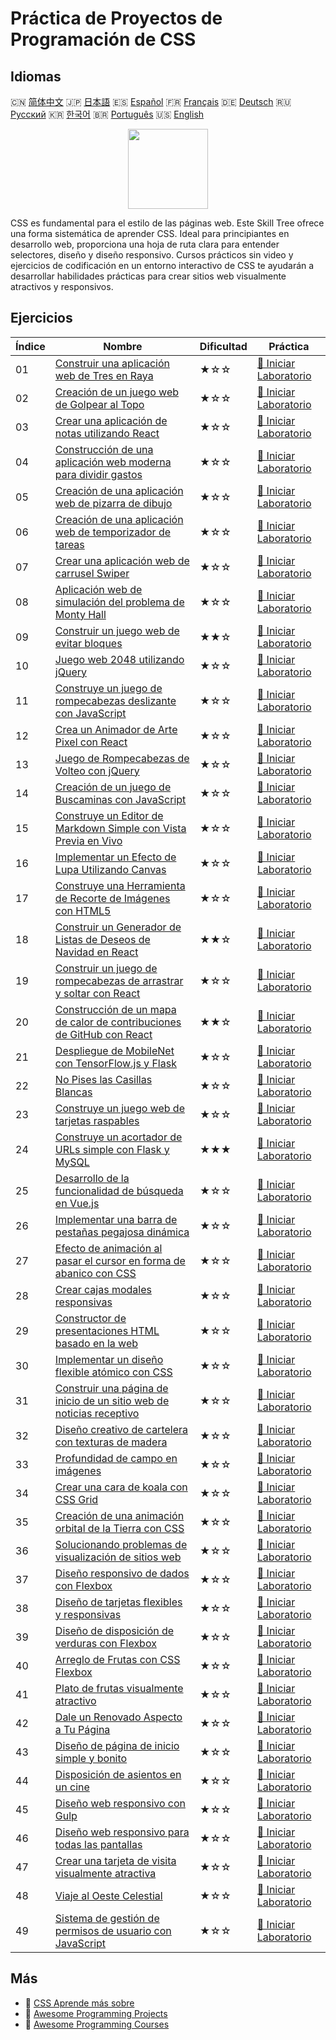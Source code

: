 # Práctica de Proyectos de Programación de CSS

## Idiomas

🇨🇳 [简体中文](README_zh.md) 🇯🇵 [日本語](README_ja.md) 🇪🇸 [Español](README_es.md) 🇫🇷 [Français](README_fr.md) 🇩🇪 [Deutsch](README_de.md) 🇷🇺 [Русский](README_ru.md) 🇰🇷 [한국어](README_ko.md) 🇧🇷 [Português](README_pt.md) 🇺🇸 [English](README.md) 

<div align="center">
<img width="128px" src="https://file.labex.io/path/YheSJQuYYCNJ.png">
</div>

CSS es fundamental para el estilo de las páginas web. Este Skill Tree ofrece una forma sistemática de aprender CSS. Ideal para principiantes en desarrollo web, proporciona una hoja de ruta clara para entender selectores, diseño y diseño responsivo. Cursos prácticos sin video y ejercicios de codificación en un entorno interactivo de CSS te ayudarán a desarrollar habilidades prácticas para crear sitios web visualmente atractivos y responsivos.

## Ejercicios

|   Índice | Nombre                                                                                                                                                      | Dificultad   | Práctica                                                                                                        |
|----------|-------------------------------------------------------------------------------------------------------------------------------------------------------------|--------------|-----------------------------------------------------------------------------------------------------------------|
|       01 | [Construir una aplicación web de Tres en Raya](https://labex.io/es/courses/project-build-a-tic-tac-toe-web-app)                                             | ★☆☆          | [🚀 Iniciar Laboratorio](https://labex.io/es/courses/project-build-a-tic-tac-toe-web-app)                       |
|       02 | [Creación de un juego web de Golpear al Topo](https://labex.io/es/courses/project-creating-a-whack-a-mole-web-game)                                         | ★☆☆          | [🚀 Iniciar Laboratorio](https://labex.io/es/courses/project-creating-a-whack-a-mole-web-game)                  |
|       03 | [Crear una aplicación de notas utilizando React](https://labex.io/es/courses/project-create-a-notes-app-using-react)                                        | ★☆☆          | [🚀 Iniciar Laboratorio](https://labex.io/es/courses/project-create-a-notes-app-using-react)                    |
|       04 | [Construcción de una aplicación web moderna para dividir gastos](https://labex.io/es/courses/project-building-a-expense-splitter-web-app)                   | ★☆☆          | [🚀 Iniciar Laboratorio](https://labex.io/es/courses/project-building-a-expense-splitter-web-app)               |
|       05 | [Creación de una aplicación web de pizarra de dibujo](https://labex.io/es/courses/project-creating-a-drawing-board-web-app)                                 | ★☆☆          | [🚀 Iniciar Laboratorio](https://labex.io/es/courses/project-creating-a-drawing-board-web-app)                  |
|       06 | [Creación de una aplicación web de temporizador de tareas](https://labex.io/es/courses/project-creating-a-task-timer-web-app)                               | ★☆☆          | [🚀 Iniciar Laboratorio](https://labex.io/es/courses/project-creating-a-task-timer-web-app)                     |
|       07 | [Crear una aplicación web de carrusel Swiper](https://labex.io/es/courses/project-create-a-swiper-carousel-web-app)                                         | ★☆☆          | [🚀 Iniciar Laboratorio](https://labex.io/es/courses/project-create-a-swiper-carousel-web-app)                  |
|       08 | [Aplicación web de simulación del problema de Monty Hall](https://labex.io/es/courses/project-monty-hall-problem-simulation-web-app)                        | ★☆☆          | [🚀 Iniciar Laboratorio](https://labex.io/es/courses/project-monty-hall-problem-simulation-web-app)             |
|       09 | [Construir un juego web de evitar bloques](https://labex.io/es/courses/project-building-a-web-avoiding-block-game)                                          | ★★☆          | [🚀 Iniciar Laboratorio](https://labex.io/es/courses/project-building-a-web-avoiding-block-game)                |
|       10 | [Juego web 2048 utilizando jQuery](https://labex.io/es/courses/project-2048-web-game-using-jquery)                                                          | ★☆☆          | [🚀 Iniciar Laboratorio](https://labex.io/es/courses/project-2048-web-game-using-jquery)                        |
|       11 | [Construye un juego de rompecabezas deslizante con JavaScript](https://labex.io/es/courses/project-build-a-sliding-puzzle-game-with-javascript)             | ★☆☆          | [🚀 Iniciar Laboratorio](https://labex.io/es/courses/project-build-a-sliding-puzzle-game-with-javascript)       |
|       12 | [Crea un Animador de Arte Pixel con React](https://labex.io/es/courses/project-create-a-pixel-art-animator-with-react)                                      | ★☆☆          | [🚀 Iniciar Laboratorio](https://labex.io/es/courses/project-create-a-pixel-art-animator-with-react)            |
|       13 | [Juego de Rompecabezas de Volteo con jQuery](https://labex.io/es/courses/project-jquery-flip-puzzle-game)                                                   | ★☆☆          | [🚀 Iniciar Laboratorio](https://labex.io/es/courses/project-jquery-flip-puzzle-game)                           |
|       14 | [Creación de un juego de Buscaminas con JavaScript](https://labex.io/es/courses/project-creating-a-minesweeper-game-with-javascript)                        | ★☆☆          | [🚀 Iniciar Laboratorio](https://labex.io/es/courses/project-creating-a-minesweeper-game-with-javascript)       |
|       15 | [Construye un Editor de Markdown Simple con Vista Previa en Vivo](https://labex.io/es/courses/project-build-a-simple-markdown-editor-with-live-preview)     | ★☆☆          | [🚀 Iniciar Laboratorio](https://labex.io/es/courses/project-build-a-simple-markdown-editor-with-live-preview)  |
|       16 | [Implementar un Efecto de Lupa Utilizando Canvas](https://labex.io/es/courses/project-implement-a-magnifying-glass-effect-using-canvas)                     | ★☆☆          | [🚀 Iniciar Laboratorio](https://labex.io/es/courses/project-implement-a-magnifying-glass-effect-using-canvas)  |
|       17 | [Construye una Herramienta de Recorte de Imágenes con HTML5](https://labex.io/es/courses/project-build-an-image-cropping-tool-using-html5)                  | ★☆☆          | [🚀 Iniciar Laboratorio](https://labex.io/es/courses/project-build-an-image-cropping-tool-using-html5)          |
|       18 | [Construir un Generador de Listas de Deseos de Navidad en React](https://labex.io/es/courses/project-building-a-christmas-wish-list-builder-in-react)       | ★★☆          | [🚀 Iniciar Laboratorio](https://labex.io/es/courses/project-building-a-christmas-wish-list-builder-in-react)   |
|       19 | [Construir un juego de rompecabezas de arrastrar y soltar con React](https://labex.io/es/courses/project-building-a-react-drag-and-drop-puzzle-game)        | ★☆☆          | [🚀 Iniciar Laboratorio](https://labex.io/es/courses/project-building-a-react-drag-and-drop-puzzle-game)        |
|       20 | [Construcción de un mapa de calor de contribuciones de GitHub con React](https://labex.io/es/courses/project-building-a-react-github-heatmap-contributions) | ★★☆          | [🚀 Iniciar Laboratorio](https://labex.io/es/courses/project-building-a-react-github-heatmap-contributions)     |
|       21 | [Despliegue de MobileNet con TensorFlow.js y Flask](https://labex.io/es/courses/project-deploying-mobilenet-with-tensorflowjs-and-flask)                    | ★☆☆          | [🚀 Iniciar Laboratorio](https://labex.io/es/courses/project-deploying-mobilenet-with-tensorflowjs-and-flask)   |
|       22 | [No Pises las Casillas Blancas](https://labex.io/es/courses/project-dont-step-on-the-white-tile)                                                            | ★☆☆          | [🚀 Iniciar Laboratorio](https://labex.io/es/courses/project-dont-step-on-the-white-tile)                       |
|       23 | [Construye un juego web de tarjetas raspables](https://labex.io/es/courses/project-scratch-card-game)                                                       | ★☆☆          | [🚀 Iniciar Laboratorio](https://labex.io/es/courses/project-scratch-card-game)                                 |
|       24 | [Construye un acortador de URLs simple con Flask y MySQL](https://labex.io/es/courses/project-build-a-simple-url-shortener-with-flask-and-mysql)            | ★★★          | [🚀 Iniciar Laboratorio](https://labex.io/es/courses/project-build-a-simple-url-shortener-with-flask-and-mysql) |
|       25 | [Desarrollo de la funcionalidad de búsqueda en Vue.js](https://labex.io/es/courses/project-do-a-search)                                                     | ★☆☆          | [🚀 Iniciar Laboratorio](https://labex.io/es/courses/project-do-a-search)                                       |
|       26 | [Implementar una barra de pestañas pegajosa dinámica](https://labex.io/es/courses/project-dynamic-tab-bar)                                                  | ★☆☆          | [🚀 Iniciar Laboratorio](https://labex.io/es/courses/project-dynamic-tab-bar)                                   |
|       27 | [Efecto de animación al pasar el cursor en forma de abanico con CSS](https://labex.io/es/courses/project-unfold-your-fan)                                   | ★☆☆          | [🚀 Iniciar Laboratorio](https://labex.io/es/courses/project-unfold-your-fan)                                   |
|       28 | [Crear cajas modales responsivas](https://labex.io/es/courses/project-naughty-modal-box)                                                                    | ★☆☆          | [🚀 Iniciar Laboratorio](https://labex.io/es/courses/project-naughty-modal-box)                                 |
|       29 | [Constructor de presentaciones HTML basado en la web](https://labex.io/es/courses/project-web-ppt)                                                          | ★☆☆          | [🚀 Iniciar Laboratorio](https://labex.io/es/courses/project-web-ppt)                                           |
|       30 | [Implementar un diseño flexible atómico con CSS](https://labex.io/es/courses/project-atomic-css)                                                            | ★☆☆          | [🚀 Iniciar Laboratorio](https://labex.io/es/courses/project-atomic-css)                                        |
|       31 | [Construir una página de inicio de un sitio web de noticias receptivo](https://labex.io/es/courses/project-creating-website-homepage)                       | ★☆☆          | [🚀 Iniciar Laboratorio](https://labex.io/es/courses/project-creating-website-homepage)                         |
|       32 | [Diseño creativo de cartelera con texturas de madera](https://labex.io/es/courses/project-creative-billboard)                                               | ★☆☆          | [🚀 Iniciar Laboratorio](https://labex.io/es/courses/project-creative-billboard)                                |
|       33 | [Profundidad de campo en imágenes](https://labex.io/es/courses/project-depth-of-field-in-images)                                                            | ★☆☆          | [🚀 Iniciar Laboratorio](https://labex.io/es/courses/project-depth-of-field-in-images)                          |
|       34 | [Crear una cara de koala con CSS Grid](https://labex.io/es/courses/project-draw-a-koala)                                                                    | ★☆☆          | [🚀 Iniciar Laboratorio](https://labex.io/es/courses/project-draw-a-koala)                                      |
|       35 | [Creación de una animación orbital de la Tierra con CSS](https://labex.io/es/courses/project-exploring-the-earth)                                           | ★☆☆          | [🚀 Iniciar Laboratorio](https://labex.io/es/courses/project-exploring-the-earth)                               |
|       36 | [Solucionando problemas de visualización de sitios web](https://labex.io/es/courses/project-fix-website-display)                                            | ★☆☆          | [🚀 Iniciar Laboratorio](https://labex.io/es/courses/project-fix-website-display)                               |
|       37 | [Diseño responsivo de dados con Flexbox](https://labex.io/es/courses/project-flex-dice-layout)                                                              | ★☆☆          | [🚀 Iniciar Laboratorio](https://labex.io/es/courses/project-flex-dice-layout)                                  |
|       38 | [Diseño de tarjetas flexibles y responsivas](https://labex.io/es/courses/project-flexible-card)                                                             | ★☆☆          | [🚀 Iniciar Laboratorio](https://labex.io/es/courses/project-flexible-card)                                     |
|       39 | [Diseño de disposición de verduras con Flexbox](https://labex.io/es/courses/project-fresh-vegetables)                                                       | ★☆☆          | [🚀 Iniciar Laboratorio](https://labex.io/es/courses/project-fresh-vegetables)                                  |
|       40 | [Arreglo de Frutas con CSS Flexbox](https://labex.io/es/courses/project-fruit-arrangement)                                                                  | ★☆☆          | [🚀 Iniciar Laboratorio](https://labex.io/es/courses/project-fruit-arrangement)                                 |
|       41 | [Plato de frutas visualmente atractivo](https://labex.io/es/courses/project-fruit-platter)                                                                  | ★☆☆          | [🚀 Iniciar Laboratorio](https://labex.io/es/courses/project-fruit-platter)                                     |
|       42 | [Dale un Renovado Aspecto a Tu Página](https://labex.io/es/courses/project-give-your-page-a-makeover)                                                       | ★☆☆          | [🚀 Iniciar Laboratorio](https://labex.io/es/courses/project-give-your-page-a-makeover)                         |
|       43 | [Diseño de página de inicio simple y bonito](https://labex.io/es/courses/project-labex-knowledge-network)                                                   | ★☆☆          | [🚀 Iniciar Laboratorio](https://labex.io/es/courses/project-labex-knowledge-network)                           |
|       44 | [Disposición de asientos en un cine](https://labex.io/es/courses/project-movie-theater-seat-arrangement)                                                    | ★☆☆          | [🚀 Iniciar Laboratorio](https://labex.io/es/courses/project-movie-theater-seat-arrangement)                    |
|       45 | [Diseño web responsivo con Gulp](https://labex.io/es/courses/project-responsive-page-layout)                                                                | ★☆☆          | [🚀 Iniciar Laboratorio](https://labex.io/es/courses/project-responsive-page-layout)                            |
|       46 | [Diseño web responsivo para todas las pantallas](https://labex.io/es/courses/project-responsive-web-design)                                                 | ★☆☆          | [🚀 Iniciar Laboratorio](https://labex.io/es/courses/project-responsive-web-design)                             |
|       47 | [Crear una tarjeta de visita visualmente atractiva](https://labex.io/es/courses/project-user-business-cards)                                                | ★☆☆          | [🚀 Iniciar Laboratorio](https://labex.io/es/courses/project-user-business-cards)                               |
|       48 | [Viaje al Oeste Celestial](https://labex.io/es/courses/project-westward-journey-to-heavenly-west)                                                           | ★☆☆          | [🚀 Iniciar Laboratorio](https://labex.io/es/courses/project-westward-journey-to-heavenly-west)                 |
|       49 | [Sistema de gestión de permisos de usuario con JavaScript](https://labex.io/es/courses/project-permission-management)                                       | ★☆☆          | [🚀 Iniciar Laboratorio](https://labex.io/es/courses/project-permission-management)                             |

## Más

- 🔗 [CSS Aprende más sobre](https://labex.io/es/skilltrees/css)
- 🔗 [Awesome Programming Projects](https://github.com/labex-labs/awesome-programming-projects)
- 🔗 [Awesome Programming Courses](https://github.com/labex-labs/awesome-programming-courses)

